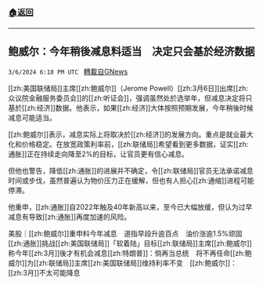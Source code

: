 ###  [:house:返回](README.md)
---


## 鲍威尔：今年稍後减息料适当　决定只会基於经济数据
`3/6/2024 6:18 PM UTC ` [轉載自GNews](https://gnews.org/articles/2371486)

[[zh:美国联储局]]主席[[zh:鲍威尔]]（Jerome Powell）[[zh:3月6日]]出席[[zh:众议院金融服务委员会]]的[[zh:听证会]]，强调虽然处於选举年，但减息决定将只基於[[zh:经济]]数据。他表示，如果[[zh:经济]]大体按照预期发展，今年稍後时候减息可能适当。

[[zh:鲍威尔]]表示，减息实际上将取决於[[zh:经济]]的发展方向。重点是就业最大化和价格稳定。在放宽政策利率前，[[zh:联储局]]希望看到更多数据，证实[[zh:通胀]]正在持续走向降至2%的目标，让官员更有信心减息。

但他也警告，降低[[zh:通胀]]的进展并不确定，令[[zh:联储局]]官员无法承诺减息时间或步伐，虽然普遍认为物价压力正在缓解，但也有人担心[[zh:通缩]]进程可能停滞。

他重申，[[zh:通胀]]自2022年触及40年新高以来，至今已大幅放缓，但认为过早减息有导致[[zh:通胀]]再度加速的风险。

美股｜[[zh:鲍威尔]]重申料今年减息　道指早段升逾百点　油价涨逾1.5%顽固[[zh:通胀]]挑战[[zh:美国联储局]]「软着陆」目标[[zh:联储局]]主席[[zh:鲍威尔]]称今年[[zh:3月]]後才有机会减息[[zh:特朗普]]：倘再当总统　将不再任命[[zh:鲍威尔]]为[[zh:联储局]]主席[[zh:美国联储局]]维持利率不变　[[zh:鲍威尔]]：[[zh:3月]]不太可能降息
